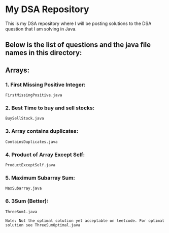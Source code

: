 # My DSA Repository
This is my DSA repository where I will be posting solutions to the DSA question that I am solving in Java.

## Below is the list of questions and the java file names in this directory:
## Arrays:
### 1. First Missing Positive Integer:
    FirstMissingPositive.java
### 2. Best Time to buy and sell stocks:
    BuySellStock.java
### 3. Array contains duplicates:
    ContainsDuplicates.java
### 4. Product of Array Except Self:
    ProductExceptSelf.java
### 5. Maximum Subarray Sum:
    MaxSubarray.java
### 6. 3Sum (Better):
    ThreeSum1.java
`Note: Not the optimal solution yet acceptable on leetcode. For optimal solution see ThreeSumOptimal.java`